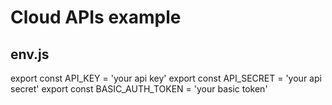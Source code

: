 # Cloud APIs example

## env.js
export const API_KEY = 'your api key'
export const API_SECRET = 'your api secret'
export const BASIC_AUTH_TOKEN = 'your basic token'